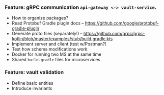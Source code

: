 ### Feature: gRPC communication `api-gateway <-> vault-service`.
- How to organize packages?
- Read Protobuf Gradle plugin docs – https://github.com/google/protobuf-gradle-plugin
- Generate proto files (separately!) – https://github.com/grpc/grpc-kotlin/blob/master/examples/stub/build.gradle.kts
- Implement server and client (test w/Postman?)
- Test how schema modifications work
- Docker for running two MS at the same time
- Shared `build.gradle` files for microservices

### Feature: vault validation
- Define basic entities
- Introduce invariants
